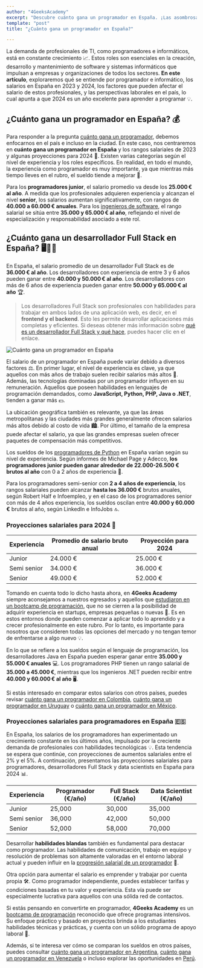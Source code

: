 ```yaml
---
author: "4GeeksAcademy"
excerpt: "Descubre cuánto gana un programador en España. ¡Las asombrosas cifras revelan el potencial de esta profesión en el mercado laboral actual"
template: "post"
title: "¿Cuánto gana un programador en España?"

---
```


La demanda de profesionales de TI, como programadores e informáticos, está en constante crecimiento 📈. Estos roles son esenciales en la creación, desarrollo y mantenimiento de software y sistemas informáticos que impulsan a empresas y organizaciones de todos los sectores. **En este artículo**, exploraremos qué se entiende por programador e informático, los salarios en España en 2023 y 2024, los factores que pueden afectar el salario de estos profesionales, y las perspectivas laborales en el país, lo cual apunta a que 2024 es un año excelente para aprender a programar 💡.

## ¿Cuánto gana un programador en España? 💰

Para responder a la pregunta [cuánto gana un programador](https://4geeksacademy.com/es/cuanto-gana-un-programador/cuanto-gana-un-programador), debemos enfocarnos en el país e incluso en la ciudad. En este caso, nos centraremos en **cuánto gana un programador en España** y los rangos salariales de 2023 y algunas proyecciones para 2024 📅. Existen varias categorías según el nivel de experiencia y los roles específicos. En realidad, en todo el mundo, la experiencia como programador es muy importante, ya que mientras más tiempo lleves en el rubro, el sueldo tiende a mejorar 🚀.

Para los **programadores junior**, el salario promedio va desde los **25.000 € al año**. A medida que los profesionales adquieren experiencia y alcanzan el nivel **senior**, los salarios aumentan significativamente, con rangos de **40.000 a 60.000 € anuales**. Para los [ingenieros de software](https://4geeksacademy.com/es/coding-bootcamps/ingenieria-de-software-programacion), el rango salarial se sitúa entre **35.000 y 65.000 € al año**, reflejando el nivel de especialización y responsabilidad asociado a este rol.

## ¿Cuánto gana un desarrollador Full Stack en España? 🖥️👨‍💻

En España, el salario promedio de un desarrollador Full Stack es de **36.000 € al año**. Los desarrolladores con experiencia de entre 3 y 6 años pueden ganar entre **40.000 y 50.000 € al año**. Los desarrolladores con más de 6 años de experiencia pueden ganar entre **50.000 y 65.000 € al año** 🏆.

> Los desarrolladores Full Stack son profesionales con habilidades para trabajar en ambos lados de una aplicación web, es decir, en el **frontend y el backend**. Esto les permite desarrollar aplicaciones más completas y eficientes. Si deseas obtener más información sobre [qué es un desarrollador Full Stack y qué hace](https://4geeksacademy.com/es/desarrollador-full-stack/desarrollador-full-stack-developer), puedes hacer clic en el enlace.

![Cuánto gana un programador en España](https://breathecode.herokuapp.com/v1/media/file/beautiful-brunette-young-woman-holding-spain-flag-euros-banknotes-smiling-laughing-hard-out-loud-because-funny-crazy-joke-2-jpg)

El salario de un programador en España puede variar debido a diversos factores ⚖️. En primer lugar, el nivel de experiencia es clave, ya que aquellos con más años de trabajo suelen recibir salarios más altos 🏅. Además, las tecnologías dominadas por un programador influyen en su remuneración. Aquellos que poseen habilidades en lenguajes de programación demandados, como **JavaScript, Python, PHP, Java o .NET**, tienden a ganar más 💵.

La ubicación geográfica también es relevante, ya que las áreas metropolitanas y las ciudades más grandes generalmente ofrecen salarios más altos debido al costo de vida 🏙️. Por último, el tamaño de la empresa puede afectar el salario, ya que las grandes empresas suelen ofrecer paquetes de compensación más competitivos.

Los sueldos de los [programadores de Python](https://4geeksacademy.com/es/aprender-a-programar/python-uno-de-los-lenguajes-de-programacion-mas-demandados) en España varían según su nivel de experiencia. Según informes de Michael Page y Adecco, **los programadores junior pueden ganar alrededor de 22.000-26.500 € brutos al año** con 0 a 2 años de experiencia 🐍.

Para los programadores semi-senior con **2 a 4 años de experiencia**, los rangos salariales pueden alcanzar **hasta los 36.000 €** brutos anuales, según Robert Half e Infoempleo, y en el caso de los programadores senior con más de 4 años experiencia, los sueldos oscilan entre **40.000 y 60.000 €** brutos al año, según LinkedIn e InfoJobs 🔝.


### Proyecciones salariales para 2024 📆

| Experiencia  | Promedio de salario bruto anual | Proyección para 2024 |
|----------|----------|----------|
| Junior        | 24.000 €  | 25.000 € |
| Semi senior   | 34.000 € | 36.000 € |
| Senior        | 49.000 € | 52.000 € |

Tomando en cuenta todo lo dicho hasta ahora, en **4Geeks Academy** siempre aconsejamos a nuestros egresados y aquellos que [estudiaron en un bootcamp de programación](https://4geeksacademy.com/es/bootcamp-de-programacion/estudiar-en-un-bootcamp-de-programacion), que no se cierren a la posibilidad de adquirir experiencia en startups, empresas pequeñas o nuevas 🚀. Es en estos entornos donde pueden comenzar a aplicar todo lo aprendido y a crecer profesionalmente en este rubro. Por lo tanto, es importante para nosotros que consideren todas las opciones del mercado y no tengan temor de enfrentarse a algo nuevo 💡.

En lo que se refiere a los sueldos según el lenguaje de programación, los desarrolladores Java en España pueden esperar ganar entre **35.000 y 55.000 € anuales** 💻. Los programadores PHP tienen un rango salarial de **35.000 a 45.000 €**, mientras que los ingenieros .NET pueden recibir entre **40.000 y 60.000 € al año** 🖥️.

Si estás interesado en comparar estos salarios con otros países, puedes revisar [cuánto gana un programador en Colombia](https://4geeksacademy.com/es/cuanto-gana-un-programador/cuanto-gana-un-programador-en-colombia), [cuánto gana un programador en Uruguay](https://4geeksacademy.com/es/cuanto-gana-un-programador/cuanto-gana-un-programador-en-uruguay) o [cuánto gana un programador en México](https://4geeksacademy.com/es/cuanto-gana-un-programador/cuanto-gana-un-programador-en-mexico).

### Proyecciones salariales para programadores en España 🇪🇸

En España, los salarios de los programadores han experimentado un crecimiento constante en los últimos años, impulsado por la creciente demanda de profesionales con habilidades tecnológicas 💡. Esta tendencia se espera que continúe, con proyecciones de aumentos salariales entre el 2% y el 5%. A continuación, presentamos las proyecciones salariales para programadores, desarrolladores Full Stack y data scientists en España para 2024 📊.

| Experiencia | Programador (€/año) | Full Stack (€/año) | Data Scientist (€/año) |
|-------------|----------------------|---------------------|-------------------------|
| Junior      | 25,000               | 30,000              | 35,000                  |
| Semi senior | 36,000               | 42,000              | 50,000                  |
| Senior      | 52,000               | 58,000              | 70,000                  |

Desarrollar **habilidades blandas** también es fundamental para destacar como programador. Las habilidades de comunicación, trabajo en equipo y resolución de problemas son altamente valoradas en el entorno laboral actual y pueden influir en la [progresión salarial de un programador](https://4geeksacademy.com/es/cuanto-gana-un-programador/ser-programador-entre-las-profesiones-con-mayor-demanda) 💼.

Otra opción para aumentar el salario es emprender y trabajar por cuenta propia 🛠️. Como programador independiente, puedes establecer tarifas y condiciones basadas en tu valor y experiencia. Esta vía puede ser especialmente lucrativa para aquellos con una sólida red de contactos.

Si estás pensando en convertirte en programador, **4Geeks Academy** es un [bootcamp de programación](https://4geeksacademy.com/es/bootcamp-de-programacion/estudiar-en-un-bootcamp-de-programacion) reconocido que ofrece programas intensivos. Su enfoque práctico y basado en proyectos brinda a los estudiantes habilidades técnicas y prácticas, y cuenta con un sólido programa de apoyo laboral 🎯.

Además, si te interesa ver cómo se comparan los sueldos en otros países, puedes consultar [cuánto gana un programador en Argentina](https://4geeksacademy.com/es/cuanto-gana-un-programador/cuanto-gana-un-programador-en-argentina), [cuánto gana un programador en Venezuela](https://4geeksacademy.com/es/cuanto-gana-un-programador/cuanto-gana-un-programador-en-venezuela) o incluso explorar las oportunidades en [Perú](https://4geeksacademy.com/es/cuanto-gana-un-programador/cuanto-gana-un-programador-en-peru).

<call-to-action button_text="Inscríbete ahora" button_link="https://4geeksacademy.com/es/coding-bootcamps/desarrollador-full-stack" background="rgba(0, 151, 205, 0.15)" title="Conviértete en Desarrollador Full Stack" text="Únete a nuestro bootcamp de Desarrollador Full Stack y forma parte de los profesionales mejor remunerados"></call-to-action>
